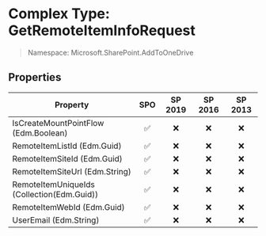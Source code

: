 # Complex Type: GetRemoteItemInfoRequest

> Namespace: Microsoft.SharePoint.AddToOneDrive

## Properties

Property | SPO | SP 2019 | SP 2016 | SP 2013
----------|:---:|:-------:|:-------:|:-------:
IsCreateMountPointFlow (Edm.Boolean) | ✅ | ❌ | ❌ | ❌
RemoteItemListId (Edm.Guid) | ✅ | ❌ | ❌ | ❌
RemoteItemSiteId (Edm.Guid) | ✅ | ❌ | ❌ | ❌
RemoteItemSiteUrl (Edm.String) | ✅ | ❌ | ❌ | ❌
RemoteItemUniqueIds (Collection(Edm.Guid)) | ✅ | ❌ | ❌ | ❌
RemoteItemWebId (Edm.Guid) | ✅ | ❌ | ❌ | ❌
UserEmail (Edm.String) | ✅ | ❌ | ❌ | ❌